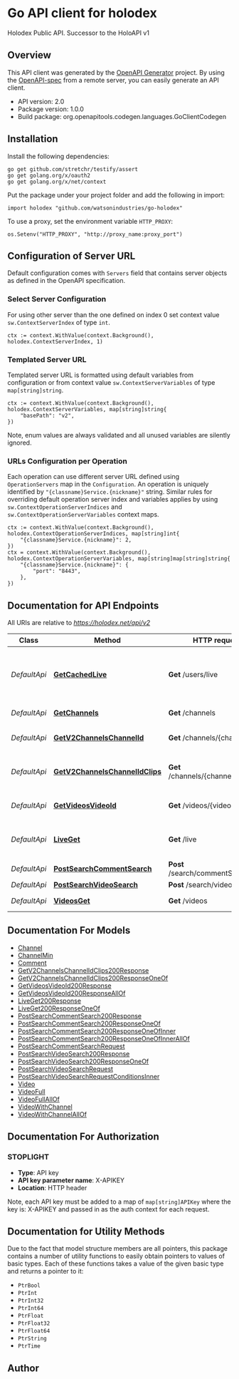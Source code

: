 # Go API client for holodex

Holodex Public API. Successor to the HoloAPI v1

## Overview
This API client was generated by the [OpenAPI Generator](https://openapi-generator.tech) project.  By using the [OpenAPI-spec](https://www.openapis.org/) from a remote server, you can easily generate an API client.

- API version: 2.0
- Package version: 1.0.0
- Build package: org.openapitools.codegen.languages.GoClientCodegen

## Installation

Install the following dependencies:

```shell
go get github.com/stretchr/testify/assert
go get golang.org/x/oauth2
go get golang.org/x/net/context
```

Put the package under your project folder and add the following in import:

```golang
import holodex "github.com/watsonindustries/go-holodex"
```

To use a proxy, set the environment variable `HTTP_PROXY`:

```golang
os.Setenv("HTTP_PROXY", "http://proxy_name:proxy_port")
```

## Configuration of Server URL

Default configuration comes with `Servers` field that contains server objects as defined in the OpenAPI specification.

### Select Server Configuration

For using other server than the one defined on index 0 set context value `sw.ContextServerIndex` of type `int`.

```golang
ctx := context.WithValue(context.Background(), holodex.ContextServerIndex, 1)
```

### Templated Server URL

Templated server URL is formatted using default variables from configuration or from context value `sw.ContextServerVariables` of type `map[string]string`.

```golang
ctx := context.WithValue(context.Background(), holodex.ContextServerVariables, map[string]string{
	"basePath": "v2",
})
```

Note, enum values are always validated and all unused variables are silently ignored.

### URLs Configuration per Operation

Each operation can use different server URL defined using `OperationServers` map in the `Configuration`.
An operation is uniquely identified by `"{classname}Service.{nickname}"` string.
Similar rules for overriding default operation server index and variables applies by using `sw.ContextOperationServerIndices` and `sw.ContextOperationServerVariables` context maps.

```golang
ctx := context.WithValue(context.Background(), holodex.ContextOperationServerIndices, map[string]int{
	"{classname}Service.{nickname}": 2,
})
ctx = context.WithValue(context.Background(), holodex.ContextOperationServerVariables, map[string]map[string]string{
	"{classname}Service.{nickname}": {
		"port": "8443",
	},
})
```

## Documentation for API Endpoints

All URIs are relative to *https://holodex.net/api/v2*

Class | Method | HTTP request | Description
------------ | ------------- | ------------- | -------------
*DefaultApi* | [**GetCachedLive**](docs/DefaultApi.md#getcachedlive) | **Get** /users/live | Quickly Access Live / Upcoming for a set of Channels
*DefaultApi* | [**GetChannels**](docs/DefaultApi.md#getchannels) | **Get** /channels | List Channels
*DefaultApi* | [**GetV2ChannelsChannelId**](docs/DefaultApi.md#getv2channelschannelid) | **Get** /channels/{channelId} | Get Channel Information
*DefaultApi* | [**GetV2ChannelsChannelIdClips**](docs/DefaultApi.md#getv2channelschannelidclips) | **Get** /channels/{channelId}/{type} | Query Videos Related to Channel
*DefaultApi* | [**GetVideosVideoId**](docs/DefaultApi.md#getvideosvideoid) | **Get** /videos/{videoId} | Get a single Video&#39;s metadata
*DefaultApi* | [**LiveGet**](docs/DefaultApi.md#liveget) | **Get** /live | Query Live and Upcoming Videos
*DefaultApi* | [**PostSearchCommentSearch**](docs/DefaultApi.md#postsearchcommentsearch) | **Post** /search/commentSearch | 
*DefaultApi* | [**PostSearchVideoSearch**](docs/DefaultApi.md#postsearchvideosearch) | **Post** /search/videoSearch | 
*DefaultApi* | [**VideosGet**](docs/DefaultApi.md#videosget) | **Get** /videos | Query Videos


## Documentation For Models

 - [Channel](docs/Channel.md)
 - [ChannelMin](docs/ChannelMin.md)
 - [Comment](docs/Comment.md)
 - [GetV2ChannelsChannelIdClips200Response](docs/GetV2ChannelsChannelIdClips200Response.md)
 - [GetV2ChannelsChannelIdClips200ResponseOneOf](docs/GetV2ChannelsChannelIdClips200ResponseOneOf.md)
 - [GetVideosVideoId200Response](docs/GetVideosVideoId200Response.md)
 - [GetVideosVideoId200ResponseAllOf](docs/GetVideosVideoId200ResponseAllOf.md)
 - [LiveGet200Response](docs/LiveGet200Response.md)
 - [LiveGet200ResponseOneOf](docs/LiveGet200ResponseOneOf.md)
 - [PostSearchCommentSearch200Response](docs/PostSearchCommentSearch200Response.md)
 - [PostSearchCommentSearch200ResponseOneOf](docs/PostSearchCommentSearch200ResponseOneOf.md)
 - [PostSearchCommentSearch200ResponseOneOfInner](docs/PostSearchCommentSearch200ResponseOneOfInner.md)
 - [PostSearchCommentSearch200ResponseOneOfInnerAllOf](docs/PostSearchCommentSearch200ResponseOneOfInnerAllOf.md)
 - [PostSearchCommentSearchRequest](docs/PostSearchCommentSearchRequest.md)
 - [PostSearchVideoSearch200Response](docs/PostSearchVideoSearch200Response.md)
 - [PostSearchVideoSearch200ResponseOneOf](docs/PostSearchVideoSearch200ResponseOneOf.md)
 - [PostSearchVideoSearchRequest](docs/PostSearchVideoSearchRequest.md)
 - [PostSearchVideoSearchRequestConditionsInner](docs/PostSearchVideoSearchRequestConditionsInner.md)
 - [Video](docs/Video.md)
 - [VideoFull](docs/VideoFull.md)
 - [VideoFullAllOf](docs/VideoFullAllOf.md)
 - [VideoWithChannel](docs/VideoWithChannel.md)
 - [VideoWithChannelAllOf](docs/VideoWithChannelAllOf.md)


## Documentation For Authorization



### STOPLIGHT

- **Type**: API key
- **API key parameter name**: X-APIKEY
- **Location**: HTTP header

Note, each API key must be added to a map of `map[string]APIKey` where the key is: X-APIKEY and passed in as the auth context for each request.


## Documentation for Utility Methods

Due to the fact that model structure members are all pointers, this package contains
a number of utility functions to easily obtain pointers to values of basic types.
Each of these functions takes a value of the given basic type and returns a pointer to it:

* `PtrBool`
* `PtrInt`
* `PtrInt32`
* `PtrInt64`
* `PtrFloat`
* `PtrFloat32`
* `PtrFloat64`
* `PtrString`
* `PtrTime`

## Author



